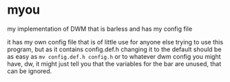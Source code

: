 # myou
my implementation of DWM that is barless and has my config file

it has my own config file that is of little use for anyone else trying to use this program, but as it contains config.def.h changing it to the default should be as easy as `mv config.def.h config.h` or to whatever dwm config you might have, dw, it might just tell you that the variables for the bar are unused, that can be ignored.
